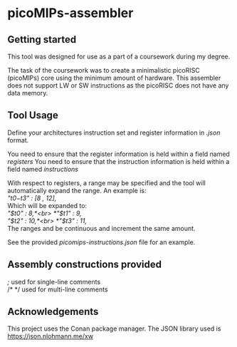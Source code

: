 # picoMIPs-assembler



## Getting started

This tool was designed for use as a part of a coursework during my degree.

The task of the coursework was to create a minimalistic picoRISC (picoMIPs) core using the minimum amount of hardware.
This assembler does not support LW or SW instructions as the picoRISC does not have any data memory.

## Tool Usage

Define your architectures instruction set and register information in *.json* format.

You need to ensure that the register information is held within a field named *registers*
You need to ensure that the instruction information is held within a field named *instructions*


With respect to registers, a range may be specified and the tool will automatically expand the range.
An example is:<br>
  *"$t0-$t3" : [8 , 12],*<br>
Which will be expanded to:<br>
*"$t0" : 8,*<br>
*"$t1" : 9,*<br>
*"$t2" : 10,*<br>
*"$t3" : 11,*<br>
The ranges and be continuous and increment the same amount.<br>

See the provided *picomips-instructions.json* file for an example.<br>

## Assembly constructions provided

*;* used for single-line comments<br>
/* */ used for multi-line comments

## Acknowledgements

This project uses the Conan package manager.
The JSON library used is https://json.nlohmann.me/xw
